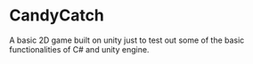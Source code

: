 # CandyCatch
A basic 2D game built on unity just to test out some of the basic functionalities of C# and unity engine.
